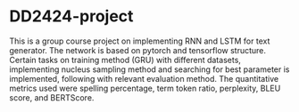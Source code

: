 # DD2424-project
This is a group course project on implementing RNN and LSTM for text generator. The network is based on pytorch and tensorflow structure. Certain tasks on training method (GRU) with different datasets, implementing nucleus sampling method and searching for best parameter is implemented, following with relevant evaluation method. The quantitative metrics used were spelling percentage, term token ratio, perplexity, BLEU score, and BERTScore.
